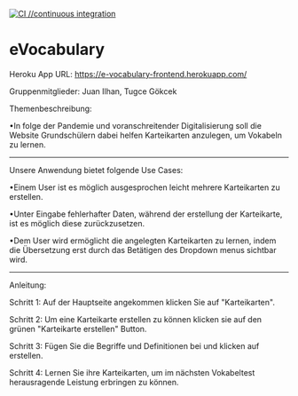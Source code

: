 [![CI                                //continuous integration](https://github.com/Juan-Ilhan/eVocabulary/actions/workflows/tests.yml/badge.svg)](https://github.com/Juan-Ilhan/eVocabulary/actions/workflows/tests.yml)
# eVocabulary

Heroku App URL: https://e-vocabulary-frontend.herokuapp.com/

Gruppenmitglieder: Juan Ilhan, Tugce Gökcek

Themenbeschreibung:

•In folge der Pandemie und voranschreitender Digitalisierung soll die Website Grundschülern dabei helfen 
    Karteikarten anzulegen, um Vokabeln zu lernen.

----------------------------------------------------------------------------------------------------------------------------------------------------------------

Unsere Anwendung bietet folgende Use Cases:

•Einem User ist es möglich ausgesprochen leicht mehrere Karteikarten zu erstellen.

•Unter Eingabe fehlerhafter Daten, während der erstellung der Karteikarte, ist es möglich diese zurückzusetzen.

•Dem User wird ermöglicht die angelegten Karteikarten zu lernen, indem die Übersetzung erst durch das Betätigen des Dropdown menus sichtbar wird.

----------------------------------------------------------------------------------------------------------------------------------------------------------------

Anleitung:

Schritt 1: Auf der Hauptseite angekommen klicken Sie auf "Karteikarten".

Schritt 2: Um eine Karteikarte erstellen zu können klicken sie auf den grünen "Karteikarte erstellen" Button.

Schritt 3: Fügen Sie die Begriffe und Definitionen bei und klicken auf erstellen. 

Schritt 4: Lernen Sie ihre Karteikarten, um im nächsten Vokabeltest herausragende Leistung erbringen zu können.



